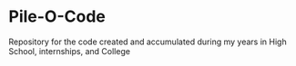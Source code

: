 # Pile-O-Code
Repository for the code created and accumulated during my years in High School, internships, and College
